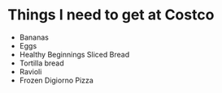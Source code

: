 Things I need to get at Costco
==============================

* Bananas 
* Eggs 
* Healthy Beginnings Sliced Bread 
* Tortilla bread 
* Ravioli 
* Frozen Digiorno Pizza 
